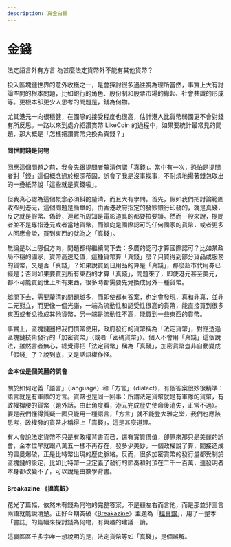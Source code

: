 ```yaml
---
description: 真金白銀
---
```


# 金錢

法定語言外有方言 為甚麼法定貨幣外不能有其他貨幣？

投入區塊鏈世界的意外收穫之一，是會探討很多過往視為理所當然，事實上大有討論空間的根本問題，比如銀行的角色、股份制和股票市場的緣起、社會共識的形成等。更根本卻更少人思考的問題是，錢為何物。

尤其港元一向很穩健，在國際的接受程度也很高，估計港人比貨幣弱國更不會對錢有所反思。一路以來到處介紹讚賞幣 LikeCoin 的過程中，如果要統計最常見的問題，那大概是「怎樣把讚賞幣兌換為真錢？」

#### 問世間錢是何物 <a id="700d"></a>

回應這個問題之前，我會先跟提問者釐清何謂「真錢」。當中有一次，恐怕是提問者對「錢」這個概念過於根深蒂固，誤會了我是沒事找事，不耐煩地揚著錢包取出的一疊紙幣說「這些就是真錢啦」。

但我真心認為這個概念必須斟酌釐清，而且大有學問。首先，假如我們把討論範圍收窄到港元，這個問題是簡單的，由香港政府指定的發鈔銀行印發的，就是真錢，反之就是假幣、偽鈔，連眾所周知是電影道具的都要拉要鎖。然而一般來說，提問者並不是專指港元或者當地貨幣，而傾向是國際認可的任何國家的貨幣，或者更多人回應會說，買到東西的就為之「真錢」。

無論是以上哪個方向，問題都得繼續問下去：多廣的認可才算國際認可？比如某政局不穩的國家，貨幣高速貶值，這種貨幣算「真錢」麼？只買得到部分貨品或服務的貨幣，又是否「真錢」？如果說買到日用品的算是「真錢」，那麼超市代用券已經是；否則如果要買到所有東西的才算「真錢」，問題來了，即使港元甚至美元，都不可能買到世上所有東西，很多時都需要先兌換成另外一種貨幣。

越問下去，需要釐清的問題越多，而即使都有答案，也定會發現，真和非真，並非二元對立，而更像一個光譜，一端為流動性和認受性很高的貨幣，能直接買到很多東西或者兌換成其他貨幣，另一端是流動性不高，能買到一些東西的貨幣。

事實上，區塊鏈圈把我們慣常使用，政府發行的貨幣稱為「法定貨幣」，對應透過區塊鏈技術發行的「加密貨幣」（或者「密碼貨幣」）。個人不會用「真錢」這個說法，雖然言者無心，總覺得把「法定貨幣」稱為「真錢」，加密貨幣豈非自動變成「假錢」了？說到底，又是話語權作怪。

#### 金本位是個美麗的誤會 <a id="3783"></a>

關於如何定義「語言」（language）和「方言」（dialect），有個答案很妙很精準：語言就是有軍隊的方言。貨幣也是同一回事：所謂法定貨幣就是有軍隊的貨幣，有政權撐腰的貨幣（題外話，由此角度看，港元完成歷史使命後消失，正常不過）。要是我們懂得質疑一國只能用一種語言，「方言」就不能登大雅之堂，我們也應該思考，政權發的貨幣才稱得上「真錢」，這是甚麼道理。

有人會說法定貨幣不只是有政權背書而已，還有實質價值，卻原來那只是美麗的誤會，金本位早就跟八萬五一樣不再存在，發多少美鈔，一個政權說了算，間接造成的雷曼爆破，正是比特幣出現的歷史脈絡。反而，很多加密貨幣的發行量都受制於區塊鏈的設定，比如比特幣一旦定義了發行的節奏和封頂在二千一百萬，連發明者本身都改變不了，可以說是由數學背書。

#### Breakazine 《搵真銀》 <a id="3e61"></a>

花光了篇幅，依然未有錢為何物的完整答案，不是顧左右而言他，而是那並非三言兩語就能說清楚。正好今期突破《[Breakazine](http://www.breakazine.com/product-page/breakazine-054)》主題為「[搵真銀](http://www.breakazine.com/product-page/breakazine-054)」，用了一整本「書誌」的篇幅來探討錢為何物，有興趣的建議一讀。

這裏區區千多字唯一想說明的是，法定貨幣等如「真錢」，是個誤解。


